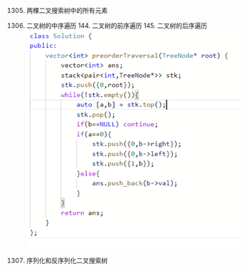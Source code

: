 1305. 两棵二叉搜索树中的所有元素

94. 二叉树的中序遍历   144. 二叉树的前序遍历  145. 二叉树的后序遍历
![先序遍历](https://raw.githubusercontent.com/liang233/leetcode-/main/image/%E4%BA%8C%E5%8F%89%E6%A0%91/color_preorder.png)


449. 序列化和反序列化二叉搜索树
